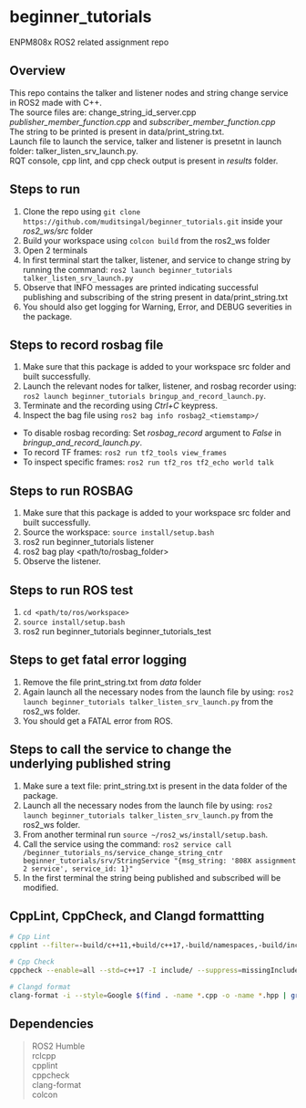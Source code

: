 # beginner_tutorials
ENPM808x ROS2 related assignment repo

## Overview
This repo contains the talker and listener nodes and string change service in ROS2 made with C++. <br>
The source files are: change_string_id_server.cpp _publisher_member_function.cpp_ and _subscriber_member_function.cpp_ <br>
The string to be printed is present in data/print_string.txt. <br>
Launch file to launch the service, talker and listener is presetnt in launch folder: talker_listen_srv_launch.py. <br>
RQT console, cpp lint, and cpp check output is present in *results* folder.


## Steps to run

1. Clone the repo using `git clone https://github.com/muditsingal/beginner_tutorials.git` inside your _ros2\_ws/src_ folder
2. Build your workspace using `colcon build` from the ros2_ws folder
3. Open 2 terminals
4. In first terminal start the talker, listener, and service to change string by running the command: `ros2 launch beginner_tutorials talker_listen_srv_launch.py`
5. Observe that INFO messages are printed indicating successful publishing and subscribing of the string present in data/print_string.txt
6. You should also get logging for Warning, Error, and DEBUG severities in the package.

## Steps to record rosbag file

1. Make sure that this package is added to your workspace src folder and built successfully.
2. Launch the relevant nodes for talker, listener, and rosbag recorder using: `ros2 launch beginner_tutorials bringup_and_record_launch.py`.
3. Terminate and the recording using *Ctrl+C* keypress.
4. Inspect the bag file using `ros2 bag info rosbag2_<tiemstamp>/`<br>

- To disable rosbag recording: Set *rosbag_record* argument to *False* in *bringup_and_record_launch.py*.
- To record TF frames: `ros2 run tf2_tools view_frames`
- To inspect specific frames: `ros2 run tf2_ros tf2_echo world talk`

## Steps to run ROSBAG

1. Make sure that this package is added to your workspace src folder and built successfully.
2. Source the workspace: `source install/setup.bash`
3. ros2 run beginner_tutorials listener
4. ros2 bag play <path/to/rosbag_folder>
5. Observe the listener.

## Steps to run ROS test

1. `cd <path/to/ros/workspace>`
2. `source install/setup.bash`
3. ros2 run beginner_tutorials beginner_tutorials_test

## Steps to get fatal error logging

1. Remove the file print_string.txt from *data* folder
2. Again launch all the necessary nodes from the launch file by using: `ros2 launch beginner_tutorials talker_listen_srv_launch.py` from the ros2_ws folder.
3. You should get a FATAL error from ROS.

## Steps to call the service to change the underlying published string

1. Make sure a text file: print_string.txt is present in the data folder of the package.
2. Launch all the necessary nodes from the launch file by using: `ros2 launch beginner_tutorials talker_listen_srv_launch.py` from the ros2_ws folder.
3. From another terminal run `source ~/ros2_ws/install/setup.bash`.
4. Call the service using the command: `ros2 service call /beginner_tutorials_ns/service_change_string_cntr beginner_tutorials/srv/StringService "{msg_string: '808X assignment 2 service', service_id: 1}"`
5. In the first terminal the string being published and subscribed will be modified.

## CppLint, CppCheck, and Clangd formattting

```bash
# Cpp Lint
cpplint --filter=-build/c++11,+build/c++17,-build/namespaces,-build/include_order --filter="-legal/copyright" $( find . -name *.cpp | grep -vE -e "^./build/" ) &> results/cpplint_output_a3.txt

# Cpp Check
cppcheck --enable=all --std=c++17 -I include/ --suppress=missingInclude $( find . -name *.cpp | grep -vE -e "^./build/" ) &> results/cppcheck_output_a3.txt

# Clangd format
clang-format -i --style=Google $(find . -name *.cpp -o -name *.hpp | grep -vE -e "^./build/")
```


## Dependencies
> ROS2 Humble <br>
> rclcpp <br>
> cpplint <br>
> cppcheck <br>
> clang-format <br>
> colcon <br>
